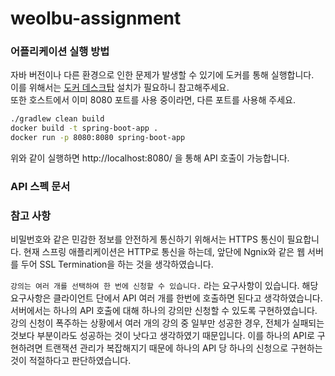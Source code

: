 # weolbu-assignment
### 어플리케이션 실행 방법
자바 버전이나 다른 환경으로 인한 문제가 발생할 수 있기에 도커를 통해 실행합니다.   
이를 위해서는 [도커 데스크탑](https://www.docker.com/products/docker-desktop/) 설치가 필요하니 참고해주세요.   
또한 호스트에서 이미 8080 포트를 사용 중이라면, 다른 포트를 사용해 주세요.

```sh
./gradlew clean build
docker build -t spring-boot-app .
docker run -p 8080:8080 spring-boot-app
```
위와 같이 실행하면 http://localhost:8080/ 을 통해 API 호출이 가능합니다.

### API 스펙 문서

### 참고 사항
비밀번호와 같은 민감한 정보를 안전하게 통신하기 위해서는 HTTPS 통신이 필요합니다.
현재 스프링 애플리케이션은 HTTP로 통신을 하는데, 앞단에 Ngnix와 같은 웹 서버를 두어 SSL Termination을 하는 것을 생각하였습니다.

`강의는 여러 개를 선택하여 한 번에 신청할 수 있습니다.` 라는 요구사항이 있습니다.
해당 요구사항은 클라이언트 단에서 API 여러 개를 한번에 호출하면 된다고 생각하였습니다. 서버에서는 하나의 API 호출에 대해 하나의 강의만 신청할 수 있도록 구현하였습니다.
강의 신청이 폭주하는 상황에서 여러 개의 강의 중 일부만 성공한 경우, 전체가 실패되는 것보다 부분이라도 성공하는 것이 낫다고 생각하였기 때문입니다.
이를 하나의 API로 구현하려면 트랜잭션 관리가 복잡해지기 때문에 하나의 API 당 하나의 신청으로 구현하는 것이 적절하다고 판단하였습니다.
